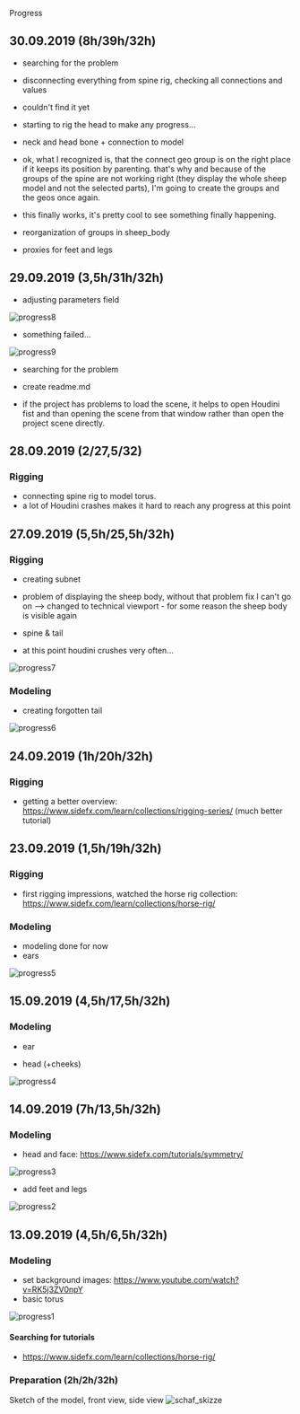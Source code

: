 Progress

## 30.09.2019 (8h/39h/32h)

- searching for the problem
- disconnecting everything from spine rig, checking all connections and values
- couldn't find it yet

- starting to rig the head to make any progress...
- neck and head bone + connection to model
- ok, what I recognized is, that the connect geo group is on the right place if it keeps its position by parenting. that's why and because of the groups of the spine are not working right (they display the whole sheep model and not the selected parts), I'm going to create the groups and the geos once again. 
- this finally works, it's pretty cool to see something finally happening.
- reorganization of groups in sheep_body

- proxies for feet and legs


## 29.09.2019 (3,5h/31h/32h)

- adjusting parameters field

![progress8](https://user-images.githubusercontent.com/22836416/65827955-fa5e4f80-e295-11e9-99e8-44c9e826271b.png)

- something failed...

![progress9](https://user-images.githubusercontent.com/22836416/65828011-604ad700-e296-11e9-844a-5a205286fd2e.png)

- searching for the problem

- create readme.md

- if the project has problems to load the scene, it helps to open Houdini fist and than opening the scene from that window rather than open the project scene directly. 



## 28.09.2019 (2/27,5/32)
### Rigging
- connecting spine rig to model torus.
- a lot of Houdini crashes makes it hard to reach any progress at this point

## 27.09.2019 (5,5h/25,5h/32h)
### Rigging 
- creating subnet
- problem of displaying the sheep body, without that problem fix I can't go on
--> changed to technical viewport - for some reason the sheep body is visible again

- spine & tail 
- at this point houdini crushes very often... 

![progress7](https://user-images.githubusercontent.com/22836416/65826621-cb8dac80-e288-11e9-8b8f-6e1886807c98.png)


### Modeling
- creating forgotten tail

![progress6](https://user-images.githubusercontent.com/22836416/65748717-d9b2c000-e104-11e9-9f96-0349fde0f417.png)

## 24.09.2019 (1h/20h/32h)
### Rigging 
- getting a better overview: https://www.sidefx.com/learn/collections/rigging-series/ (much  better tutorial)

## 23.09.2019 (1,5h/19h/32h)
### Rigging
- first rigging impressions, watched the horse rig collection: https://www.sidefx.com/learn/collections/horse-rig/

### Modeling
- modeling done for now
- ears 

![progress5](https://user-images.githubusercontent.com/22836416/65441336-869dec00-de2a-11e9-87d2-5b0b9b407038.png)


## 15.09.2019 (4,5h/17,5h/32h)
### Modeling
- ear

- head (+cheeks)

![progress4](https://user-images.githubusercontent.com/22836416/64918870-5f00b100-d7a4-11e9-8676-c7710819473e.png)


## 14.09.2019 (7h/13,5h/32h)
### Modeling
- head and face: https://www.sidefx.com/tutorials/symmetry/

![progress3](https://user-images.githubusercontent.com/22836416/64917696-27d5d400-d793-11e9-91bb-3e6ac35faee2.png)


- add feet and legs

![progress2](https://user-images.githubusercontent.com/22836416/64906563-7c704500-d6e8-11e9-89dc-8951956bb8d6.png)


## 13.09.2019 (4,5h/6,5h/32h)
### Modeling
- set background images: https://www.youtube.com/watch?v=RK5j3ZV0npY
- basic torus

![progress1](https://user-images.githubusercontent.com/22836416/64878199-446af280-d653-11e9-8a9b-6fef7b26c12d.png)

#### Searching for tutorials
- https://www.sidefx.com/learn/collections/horse-rig/

### Preparation (2h/2h/32h)
Sketch of the model, front view, side view 
![schaf_skizze](https://user-images.githubusercontent.com/22836416/64861565-90587000-d630-11e9-8cdf-17882ac69faf.png)
